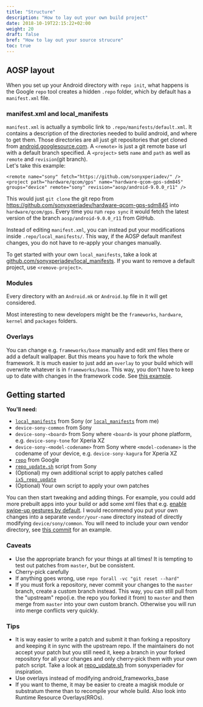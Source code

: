 ```yaml
---
title: "Structure"
description: "How to lay out your own build project"
date: 2018-10-19T22:15:22+02:00
weight: 20
draft: false
bref: "How to lay out your source strucure"
toc: true
---
```


## AOSP layout

When you set up your Android directory with `repo init`, what happens is the
Google `repo` tool creates a hidden `.repo` folder, which by default has a
`manifest.xml` file.

### manifest.xml and local_manifests
`manifest.xml` is actually a symbolic link to `.repo/manifests/default.xml`. It
contains a description of the directories needed to build android, and where to get
them. Those directories are all just git repositories that get cloned from
[android.googlesource.com](https://android.googlesource.com).
A `<remote>` is just a git remote base url with a default branch specified. A
`<project>` sets `name` and `path` as well as `remote` and `revision`(git
branch).  
Let's take this example:
```
<remote name="sony" fetch="https://github.com/sonyxperiadev/" />
<project path="hardware/qcom/gps" name="hardware-qcom-gps-sdm845" groups="device" remote="sony" revision="aosp/android-9.0.0_r11" />
```
This would just `git clone` the git repo from https://github.com/sonyxperiadev/hardware-qcom-gps-sdm845
into `hardware/qcom/gps`. Every time you run `repo sync` it would fetch the
latest version of the branch `aosp/android-9.0.0_r11` from GitHub.

Instead of editing `manifest.xml`, you can instead put your modifications
inside `.repo/local_manifests/`. This way, if the AOSP default manifest changes,
you do not have to re-apply your changes manually.

To get started with your own `local_manifests`, take a look at
[github.com/sonyxperiadev/local_manifests](https://github.com/sonyxperiadev/local_manifests). If you want to remove a default project, use `<remove-project>`.

### Modules
Every directory with an `Android.mk` or `Android.bp` file in it will get considered.

Most interesting to new developers might be the `frameworks`, `hardware`,
`kernel` and `packages` folders.

### Overlays
You can change e.g. `frameworks/base` manually and edit xml files there or add a
default wallpaper. But this means you have to fork the whole framework. It is
much easier to just add an `overlay` to your build which will overwrite whatever
is in `frameworks/base`. This way, you don't have to keep up to date with
changes in the framework code. See
[this example](https://git.ix5.org/felix/vendor-sony-ix5/src/commit/3bbeeb0d66b0951bd1c5ffe33ac642bcff353d71/ix5.mk#L54).

## Getting started

**You'll need:**

- [`local_manifests`](http://github.com/sonyxperiadev/local_manifests) from Sony
  (or [`local_manifests`](https://git.ix5.org/felix/local-manifests-ix5/) from
  me)
- `device-sony-common` from Sony
- `device-sony-<board>` from Sony where `<board>` is your phone platform, e.g.
  `device-sony-tone` for Xperia XZ
- `device-sony-<model-codename>` from Sony where `<model-codename>` is the
  codename of your device, e.g. `device-sony-kagura` for Xperia XZ
- [`repo`](http://commondatastorage.googleapis.com/git-repo-downloads/repo) from Google
- [`repo_update.sh`](https://github.com/sonyxperiadev/repo_update) script from Sony
- (Optional) my own additional script to apply patches called
  [`ix5_repo_update`](https://git.ix5.org/felix/ix5_repo_update)
- (Optional) Your own script to apply your own patches

You can then start tweaking and adding things. For example, you could add more
prebuilt apps into your build or add some xml files that e.g. [enable swipe-up
gestures by default](https://git.ix5.org/felix/vendor-sony-ix5/src/commit/3bbeeb0d66b0951bd1c5ffe33ac642bcff353d71/overlay/common/frameworks/base/core/res/res/values/config.xml#L28).
I would recommend you put your own changes into a separate `vendor/your-name`
directory instead of directly modifying `device/sony/common`.
You will need to include your own vendor directory,
see [this commit](https://git.ix5.org/felix/device-sony-common/commit/b115cc3f7f98c1d26a6bd8b84422706128e3d0b7)
for an example.

### Caveats

- Use the appropriate branch for your things at all times!
  It is tempting to test out patches from `master`, but be consistent.
- Cherry-pick carefully
- If anything goes wrong, use `repo forall -vc "git reset --hard"`
- If you must fork a repository, never commit your changes to the `master`
  branch, create a custom branch instead. This way, you can still pull from the
  "upstream" repo(i.e. the repo you forked it from) to `master` and then merge
  from `master` into your own custom branch. Otherwise you will run into merge
  conflicts very quickly.

### Tips

- It is way easier to write a patch and submit it than forking a
  repository and keeping it in sync with the upstream repo. If the maintainers do not accept your patch but you still
  need it, keep a branch in your forked repository for all your changes and only
  cherry-pick them with your own patch script. Take a look at
  [repo_update.sh](https://github.com/sonyxperiadev/repo_update)
  from sonyxperiadev for inspiration.
- Use overlays instead of modifying android_frameworks_base
- If you want to theme, it may be easier to create a magisk module or substratum
  theme than to recompile your whole build. Also look into Runtime Resource
  Overlays(RROs).
